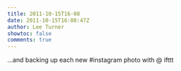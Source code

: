 ```yaml
---
title: 2011-10-15T16-08
date: 2011-10-15T16:08:47Z
author: Lee Turner
showtoc: false
comments: true
---
```


...and backing up each new #instagram photo with @ ifttt

